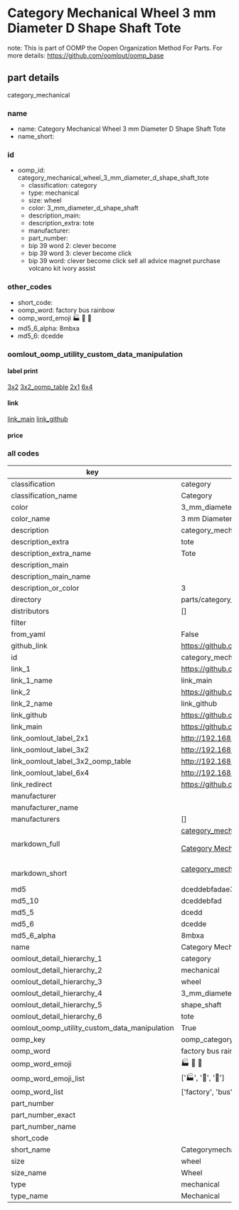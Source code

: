 # Category Mechanical Wheel 3 mm Diameter D Shape Shaft Tote  

note: This is part of OOMP the Oopen Organization Method For Parts. For more details: https://github.com/oomlout/oomp_base

##  part details
  



category_mechanical



### name
* name: Category Mechanical Wheel 3 mm Diameter D Shape Shaft Tote
* name_short: 
### id
* oomp_id: category_mechanical_wheel_3_mm_diameter_d_shape_shaft_tote
  * classification: category
  * type: mechanical
  * size: wheel
  * color: 3_mm_diameter_d_shape_shaft
  * description_main: 
  * description_extra: tote
  * manufacturer: 
  * part_number: 
  * bip 39 word 2: clever become
  * bip 39 word 3: clever become click
  * bip 39 word: clever become click sell all advice magnet purchase volcano kit ivory assist

### other_codes
* short_code: 
* oomp_word: factory bus rainbow
* oomp_word_emoji :factory: :bus: :rainbow:
* md5_6_alpha: 8mbxa
* md5_6: dcedde






### oomlout_oomp_utility_custom_data_manipulation
#### label print
[3x2](http://192.168.1.245:1112/?label=oomp%208mbxa)
[3x2_oomp_table](http://192.168.1.108:1112/?label=oomp%208mbxa)
[2x1](http://192.168.1.242:1112/?label=oomp%208mbxa)
[6x4](http://192.168.1.55:1112/?label=oomp%208mbxa)    

#### link

[link_main](https://github.com/oomlout/oomlout_oomp_version_1_messy/tree/main/parts/category_mechanical_wheel_3_mm_diameter_d_shape_shaft_tote) [link_github](https://github.com/oomlout/oomlout_oomp_version_1_messy/tree/main/parts/category_mechanical_wheel_3_mm_diameter_d_shape_shaft_tote)                             

#### price







### all codes 
| key | value |  
| --- | --- |  
| classification | category |  
| classification_name | Category |  
| color | 3_mm_diameter_d_shape_shaft |  
| color_name | 3 mm Diameter D Shape Shaft |  
| description | category_mechanical |  
| description_extra | tote |  
| description_extra_name | Tote |  
| description_main |  |  
| description_main_name |  |  
| description_or_color | 3  |  
| directory | parts/category_mechanical_wheel_3_mm_diameter_d_shape_shaft_tote |  
| distributors | [] |  
| filter |  |  
| from_yaml | False |  
| github_link | https://github.com/oomlout/oomlout_oomp_part_src/tree/main/parts/category_mechanical_wheel_3_mm_diameter_d_shape_shaft_tote |  
| id | category_mechanical_wheel_3_mm_diameter_d_shape_shaft_tote |  
| link_1 | https://github.com/oomlout/oomlout_oomp_version_1_messy/tree/main/parts/category_mechanical_wheel_3_mm_diameter_d_shape_shaft_tote |  
| link_1_name | link_main |  
| link_2 | https://github.com/oomlout/oomlout_oomp_version_1_messy/tree/main/parts/category_mechanical_wheel_3_mm_diameter_d_shape_shaft_tote |  
| link_2_name | link_github |  
| link_github | https://github.com/oomlout/oomlout_oomp_version_1_messy/tree/main/parts/category_mechanical_wheel_3_mm_diameter_d_shape_shaft_tote |  
| link_main | https://github.com/oomlout/oomlout_oomp_version_1_messy/tree/main/parts/category_mechanical_wheel_3_mm_diameter_d_shape_shaft_tote |  
| link_oomlout_label_2x1 | http://192.168.1.242:1112/?label=oomp%208mbxa |  
| link_oomlout_label_3x2 | http://192.168.1.245:1112/?label=oomp%208mbxa |  
| link_oomlout_label_3x2_oomp_table | http://192.168.1.108:1112/?label=oomp%208mbxa |  
| link_oomlout_label_6x4 | http://192.168.1.55:1112/?label=oomp%208mbxa |  
| link_redirect | https://github.com/oomlout/oomlout_oomp_version_1_messy/tree/main/parts/category_mechanical_wheel_3_mm_diameter_d_shape_shaft_tote |  
| manufacturer |  |  
| manufacturer_name |  |  
| manufacturers | [] |  
| markdown_full | [category_mechanical_wheel_3_mm_diameter_d_shape_shaft_tote](none)<br>[](none)<br>[Category Mechanical Wheel 3 Mm Diameter D Shape Shaft Tote](none)<br><br> |  
| markdown_short | [category_mechanical_wheel_3_mm_diameter_d_shape_shaft_tote](none)<br><br> |  
| md5 | dceddebfadae30bc10033c365544f954 |  
| md5_10 | dceddebfad |  
| md5_5 | dcedd |  
| md5_6 | dcedde |  
| md5_6_alpha | 8mbxa |  
| name | Category Mechanical Wheel 3 mm Diameter D Shape Shaft Tote |  
| oomlout_detail_hierarchy_1 | category |  
| oomlout_detail_hierarchy_2 | mechanical |  
| oomlout_detail_hierarchy_3 | wheel |  
| oomlout_detail_hierarchy_4 | 3_mm_diameter_d |  
| oomlout_detail_hierarchy_5 | shape_shaft |  
| oomlout_detail_hierarchy_6 | tote |  
| oomlout_oomp_utility_custom_data_manipulation | True |  
| oomp_key | oomp_category_mechanical_wheel_3_mm_diameter_d_shape_shaft_tote |  
| oomp_word | factory bus rainbow |  
| oomp_word_emoji | :factory: :bus: :rainbow: |  
| oomp_word_emoji_list | [':factory:', ':bus:', ':rainbow:'] |  
| oomp_word_list | ['factory', 'bus', 'rainbow'] |  
| part_number |  |  
| part_number_exact |  |  
| part_number_name |  |  
| short_code |  |  
| short_name | Categorymechanical |  
| size | wheel |  
| size_name | Wheel |  
| type | mechanical |  
| type_name | Mechanical |  

